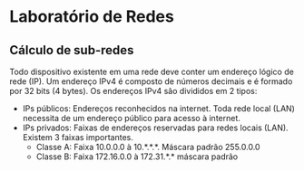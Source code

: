 # Laboratório de Redes

## Cálculo de sub-redes

Todo dispositivo existente em uma rede deve conter um endereço lógico de rede (IP).
Um endereço IPv4 é composto de números decimais e é formado por 32 bits (4 bytes).
Os endereços IPv4 são divididos em 2 tipos:
- IPs públicos: Endereços reconhecidos na internet. Toda rede local (LAN) necessita de um endereço público para acesso à internet.
- IPs privados: Faixas de endereços reservadas para redes locais (LAN). Existem 3 faixas importantes.
	- Classe A: Faixa 10.0.0.0 à 10.\*.\*.\*. Máscara padrão 255.0.0.0
	- Classe B: Faixa 172.16.0.0 à 172.31.\*.\* máscara padrão
<!--stackedit_data:
eyJoaXN0b3J5IjpbMTc1ODQxOTc4MF19
-->